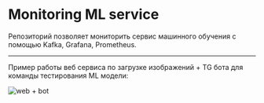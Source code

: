 # Monitoring ML service
Репозиторий позволяет мониторить сервис машинного обучения с помощью Kafka, Grafana, Prometheus.

---

Пример работы веб сервиса по загрузке изображений + TG бота для команды тестирования ML модели:

![web + bot](docs/readme_content/web_bot.gif)